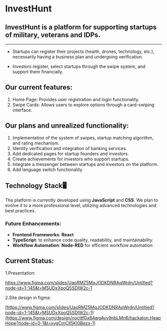
# InvestHunt

## InvestHunt is a platform for supporting startups of military, veterans and IDPs.

---

  - Startups can register their projects (health, drones, technology, etc.), necessarily having a business plan and undergoing verification.

  - Investors register, select startups through the swipe system, and support them financially.



## Our current features:

1. Home Page: Provides user registration and login functionality.
2. Swipe Cards: Allows users to explore options through a card-swiping interface.

## Our plans and unrealized functionality:
1. Implementation of the system of swipes, startup matching algorithm, and rating mechanism.
2. Identity verification and integration of banking services.
3. Add dedicated pages for startup founders and investors.
4. Create achievements for investors who support startups.
5. Integrate a messenger between startups and investors on the platform.
6. Add language switch functionality


## Technology Stack🖥️

The platform is currently developed using **JavaScript** and **CSS**. We plan to evolve it to a more professional level, utilizing advanced technologies and best practices. 

### Future Enhancements:
- **Frontend Frameworks**:  **React** 
- **TypeScript**: to enhance code quality, readability, and maintainability.
- **Workflow Automation**:  **Node-RED** for efficient workflow automation 


## Current Status:

1.Presentation:

https://www.figma.com/slides/UaoRMZ5MqJODKDNRAqWrdn/Untitled?node-id=1-145&t=MSUDxXpoQ5SDIW2c-1
  
2.Site design in figma:

  [https://www.figma.com/slides/UaoRMZ5MqJODKDNRAqWrdn/Untitled?node-id=1-145&t=MSUDxXpoQ5SDIW2c-1](https://www.figma.com/design/nocttfGx6AwgAyy9nbLMn6/hackaton.HeapHope?node-id=0-1&t=xvgCmCIl5KI0Bezx-1)
